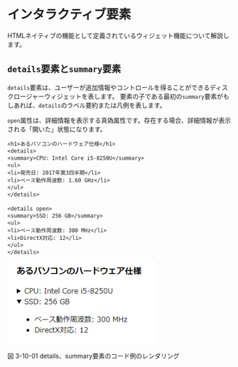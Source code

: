 # インタラクティブ要素
<!-- ch3-10.txt (4ページ、3000～4600字想定) -->
HTMLネイティブの機能として定義されているウィジェット機能について解説します。

## `details`要素と`summary`要素

`details`要素は、ユーザーが追加情報やコントロールを得ることができるディスクロージャーウィジェットを表します。
要素の子である最初の`summary`要素がもしあれば、`details`のラベル要約または凡例を表します。

`open`属性は、詳細情報を表示する真偽属性です。存在する場合、詳細情報が表示される「開いた」状態になります。

```
<h1>あるパソコンのハードウェア仕様</h1>
<details>
<summary>CPU: Intel Core i5-8250U</summary>
<ul>
<li>発売日: 2017年第3四半期</li>
<li>ベース動作周波数: 1.60 GHz</li>
</ul>
</details>

<details open>
<summary>SSD: 256 GB</summary>
<ul>
<li>ベース動作周波数: 300 MHz</li>
<li>DirectX対応: 12</li>
</ul>
</details>
```

![details、summary要素のレンダリング例](../img/3-10-01.png)

図 3-10-01 details、summary要素のコード例のレンダリング

<!-- dialog要素はStableだとChromeのみ。 -->
